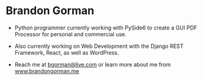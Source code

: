 # Brandon Gorman
- Python programmer currently working with PySide6 to create a GUI PDF Processor for personal and commercial use.
- Also currently working on Web Development with the Django REST Framework, React, as well as WordPress.

- Reach me at bgorman@live.com or learn more about me from www.brandongorman.me 

<!---
bgorman87/bgorman87 is a ✨ special ✨ repository because its `README.md` (this file) appears on your GitHub profile.
You can click the Preview link to take a look at your changes.
--->
